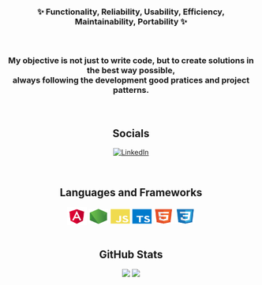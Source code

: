 <div align="center">
  <h3>✨ Functionality, Reliability, Usability, Efficiency, Maintainability, Portability ✨<h3> 

  <br>
  
  <p align="center" style="white-space: normal;">
    My objective is not just to write code, but to create solutions in the best way possible,<br>always following the development good pratices and project patterns.
  </p>
  
  <br>
  
  <h2>Socials</h2>
  
  [![LinkedIn](https://img.shields.io/badge/LinkedIn-0077B5?style=for-the-badge&logo=linkedin&logoColor=white)](https://br.linkedin.com/in/viniciusiancovski)
  
  <br>
  
  <h2>Languages and Frameworks</h2>
  
  <div>
    <img align="center" alt="Angular" height="37" width="40" src="https://raw.githubusercontent.com/devicons/devicon/master/icons/angular/angular-original.svg">
    <img align="center" alt="Node" height="30" width="40" src="https://raw.githubusercontent.com/devicons/devicon/master/icons/nodejs/nodejs-original.svg">
    <img align="center" alt="JavaScript" height="30" width="40" src="https://raw.githubusercontent.com/devicons/devicon/master/icons/javascript/javascript-plain.svg">
    <img align="center" alt="TypeScript" height="30" width="40" src="https://raw.githubusercontent.com/devicons/devicon/master/icons/typescript/typescript-plain.svg">
    <img align="center" alt="HTML" height="30" width="40" src="https://raw.githubusercontent.com/devicons/devicon/master/icons/html5/html5-original.svg">
    <img align="center" alt="CSS" height="30" width="40" src="https://raw.githubusercontent.com/devicons/devicon/master/icons/css3/css3-original.svg">
  </div>
  
  <br>
  
  <h2>GitHub Stats</h2>
  
  <div align="center">
    <div style="display: inline-block">
      <img height="200em" src="https://github-readme-stats.vercel.app/api?username=Iancovski&theme=great-gatsby&show_icons=true&hide_border=false&count_private=true">
      <img height="200em" src="https://github-readme-stats.vercel.app/api/top-langs/?username=Iancovski&theme=great-gatsby&show_icons=true&hide_border=false&layout=compact">
    </div>
  </div>

  <!--![Iancovski's Streak](https://github-readme-streak-stats.herokuapp.com/?user=Iancovski&theme=radical&hide_border=true)-->
    
</div>


